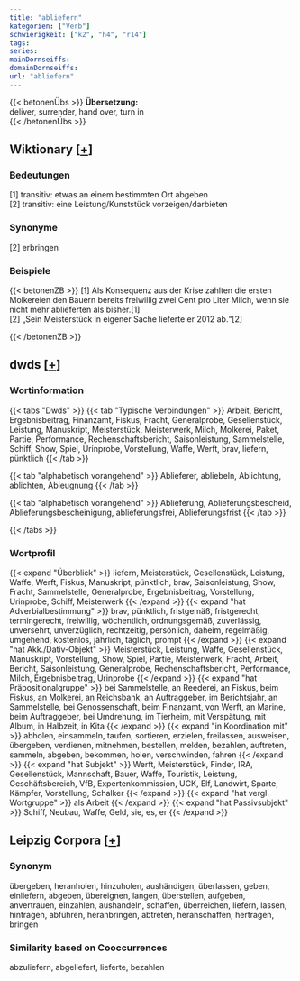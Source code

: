 ```yaml
---
title: "abliefern"
kategorien: ["Verb"]
schwierigkeit: ["k2", "h4", "r14"]
tags:
series:
mainDornseiffs:
domainDornseiffs:
url: "abliefern"
---
```


{{< betonenÜbs >}}
**Übersetzung:**  
deliver, surrender, hand over, turn  in  
{{< /betonenÜbs >}}

## Wiktionary [[+](https://de.wiktionary.org/wiki/abliefern)]

### Bedeutungen
[1] transitiv: etwas an einem bestimmten Ort abgeben  
[2] transitiv: eine Leistung/Kunststück vorzeigen/darbieten  

### Synonyme
[2] erbringen  

### Beispiele
{{< betonenZB >}}
[1] Als Konsequenz aus der Krise zahlten die ersten Molkereien den Bauern bereits freiwillig zwei Cent pro Liter Milch, wenn sie nicht mehr ablieferten als bisher.[1]  
[2] „Sein Meisterstück in eigener Sache lieferte er 2012 ab.“[2]  

{{< /betonenZB >}}


## dwds [[+](https://www.dwds.de/wb/abliefern)]

### Wortinformation
{{< tabs "Dwds" >}}
{{< tab "Typische Verbindungen" >}}
Arbeit, Bericht, Ergebnisbeitrag, Finanzamt, Fiskus, Fracht, Generalprobe, Gesellenstück, Leistung, Manuskript, Meisterstück, Meisterwerk, Milch, Molkerei, Paket, Partie, Performance, Rechenschaftsbericht, Saisonleistung, Sammelstelle, Schiff, Show, Spiel, Urinprobe, Vorstellung, Waffe, Werft, brav, liefern, pünktlich
{{< /tab >}}

{{< tab "alphabetisch vorangehend" >}}
Ablieferer, abliebeln, Ablichtung, ablichten, Ableugnung
{{< /tab >}}

{{< tab "alphabetisch vorangehend" >}}
Ablieferung, Ablieferungsbescheid, Ablieferungsbescheinigung, ablieferungsfrei, Ablieferungsfrist
{{< /tab >}}

{{< /tabs >}}

### Wortprofil
{{< expand "Überblick" >}} liefern, Meisterstück, Gesellenstück, Leistung, Waffe, Werft, Fiskus, Manuskript, pünktlich, brav, Saisonleistung, Show, Fracht, Sammelstelle, Generalprobe, Ergebnisbeitrag, Vorstellung, Urinprobe, Schiff, Meisterwerk {{< /expand >}}
{{< expand "hat Adverbialbestimmung" >}} brav, pünktlich, fristgemäß, fristgerecht, termingerecht, freiwillig, wöchentlich, ordnungsgemäß, zuverlässig, unversehrt, unverzüglich, rechtzeitig, persönlich, daheim, regelmäßig, umgehend, kostenlos, jährlich, täglich, prompt {{< /expand >}}
{{< expand "hat Akk./Dativ-Objekt" >}} Meisterstück, Leistung, Waffe, Gesellenstück, Manuskript, Vorstellung, Show, Spiel, Partie, Meisterwerk, Fracht, Arbeit, Bericht, Saisonleistung, Generalprobe, Rechenschaftsbericht, Performance, Milch, Ergebnisbeitrag, Urinprobe {{< /expand >}}
{{< expand "hat Präpositionalgruppe" >}} bei Sammelstelle, an Reederei, an Fiskus, beim Fiskus, an Molkerei, an Reichsbank, an Auftraggeber, im Berichtsjahr, an Sammelstelle, bei Genossenschaft, beim Finanzamt, von Werft, an Marine, beim Auftraggeber, bei Umdrehung, im Tierheim, mit Verspätung, mit Album, in Halbzeit, in Kita {{< /expand >}}
{{< expand "in Koordination mit" >}} abholen, einsammeln, taufen, sortieren, erzielen, freilassen, ausweisen, übergeben, verdienen, mitnehmen, bestellen, melden, bezahlen, auftreten, sammeln, abgeben, bekommen, holen, verschwinden, fahren {{< /expand >}}
{{< expand "hat Subjekt" >}} Werft, Meisterstück, Finder, IRA, Gesellenstück, Mannschaft, Bauer, Waffe, Touristik, Leistung, Geschäftsbereich, VfB, Expertenkommission, UCK, Elf, Landwirt, Sparte, Kämpfer, Vorstellung, Schalker {{< /expand >}}
{{< expand "hat vergl. Wortgruppe" >}} als Arbeit {{< /expand >}}
{{< expand "hat Passivsubjekt" >}} Schiff, Neubau, Waffe, Geld, sie, es, er {{< /expand >}}

## Leipzig Corpora [[+](https://corpora.uni-leipzig.de/en/res?word=abliefern&corpusId=deu_newscrawl-public_2018)]


### Synonym
übergeben, heranholen, hinzuholen, aushändigen, überlassen, geben, einliefern, abgeben, übereignen, langen, überstellen, aufgeben, anvertrauen, einzahlen, aushandeln, schaffen, überreichen, liefern, lassen, hintragen, abführen, heranbringen, abtreten, heranschaffen, hertragen, bringen


### Similarity based on Cooccurrences
abzuliefern, abgeliefert, lieferte, bezahlen

